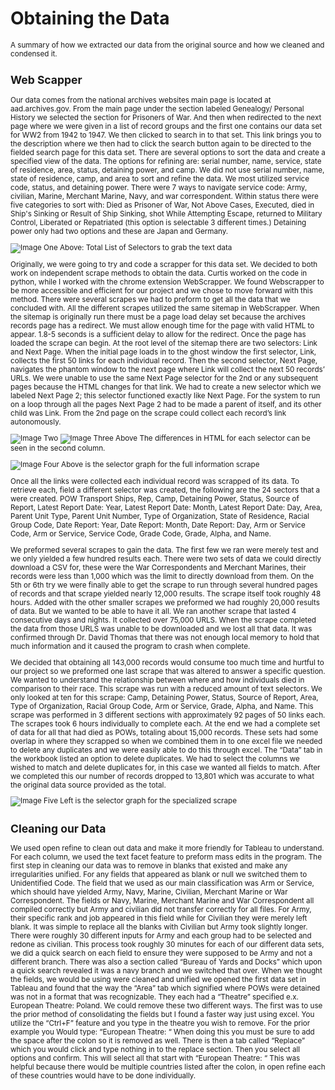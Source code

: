 # Obtaining the Data
<small> A summary of how we extracted our data from the original source and how we cleaned and condensed it.


## Web Scapper

Our data comes from the national archives websites main page is located at aad.archives.gov. From the main page under the section labeled Genealogy/ Personal History we selected the section for Prisoners of War. And then when redirected to the next page where we were given in a list of record groups and the first one contains our data set for WW2 from 1942 to 1947. We then clicked to search in to that set. This link brings you to the description where we then had to click the search button again to be directed to the fielded search page for this data set. There are several options to sort the data and create a specified view of the data. The options for refining are: serial number, name, service, state of residence, area, status, detaining power, and camp. We did not use serial number, name, state of residence, camp, and area to sort and refine the data. We most utilized service code, status, and detaining power. There were 7 ways to navigate service code: Army, civilian, Marine, Merchant Marine, Navy, and war correspondent. Within status there were five categories to sort with: Died as Prisoner of War, Not Above Cases, Executed, died in Ship's Sinking or Result of Ship Sinking, shot While Attempting Escape, returned to Military Control, Liberated or Repatriated (this option is selectable 3 different times.) Detaining power only had two options and these are Japan and Germany.

![Image One](http://i.imgur.com/rBajquo.png)
Above: Total List of Selectors to grab the text data

Originally, we were going to try and code a scrapper for this data set. We decided to both work on independent scrape methods to obtain the data. Curtis worked on the code in python, while I worked with the chrome extension WebScrapper. We found Webscrapper to be more accessible and efficient for our project and we chose to move forward with this method. There were several scrapes we had to preform to get all the data that we concluded with. All the different scrapes utilized the same sitemap in WebScrapper. When the sitemap is originally run there must be a page load delay set because the archives records page has a redirect. We must allow enough time for the page with valid HTML to appear. 1.8-5 seconds is a sufficient delay to allow for the redirect. Once the page has loaded the scrape can begin. At the root level of the sitemap there are two selectors: Link and Next Page. When the initial page loads in to the ghost window the first selector, Link, collects the first 50 links for each individual record. Then the second selector, Next Page, navigates the phantom window to the next page where Link will collect the next 50 records’ URLs. We were unable to use the same Next Page selector for the 2nd or any subsequent pages because the HTML changes for that link. We had to create a new selector which we labeled Next Page 2; this selector functioned exactly like Next Page. For the system to run on a loop through all the pages Next Page 2 had to be made a parent of itself, and its other child was Link. From the 2nd page on the scrape could collect each record’s link autonomously.

![Image Two](http://i.imgur.com/dfC6znj.png)
![Image Three](http://i.imgur.com/WXszIkM.png)
Above The differences in HTML for each selector can be seen in the second column.

![Image Four](http://i.imgur.com/v8TANpo.png)
Above is the selector graph for the full information scrape

Once all the links were collected each individual record was scrapped of its data. To retrieve each, field a different selector was created, the following are the 24 sectors that a were created. POW Transport Ships, Rep, Camp, Detaining Power, Status, Source of Report, Latest Report Date: Year, Latest Report Date: Month, Latest Report Date: Day, Area, Parent Unit Type, Parent Unit Number, Type of Organization, State of Residence, Racial Group Code, Date Report: Year, Date Report: Month, Date Report: Day, Arm or Service Code, Arm or Service, Service Code, Grade Code, Grade, Alpha, and Name.

We preformed several scrapes to gain the data. The first few we ran were merely test and we only yielded a few hundred results each. There were two sets of data we could directly download a CSV for, these were the War Correspondents and Merchant Marines, their records were less than 1,000 which was the limit to directly download from them. On the 5th or 6th try we were finally able to get the scrape to run through several hundred pages of records and that scrape yielded nearly 12,000 results. The scrape itself took roughly 48 hours. Added with the other smaller scrapes we preformed we had roughly 20,000 results of data. But we wanted to be able to have it all.  We ran another scrape that lasted 4 consecutive days and nights. It collected over 75,000 URLS. When the scrape completed the data from those URLS was unable to be downloaded and we lost all that data. It was confirmed through Dr. David Thomas that there was not enough local memory to hold that much information and it caused the program to crash when complete.

We decided that obtaining all 143,000 records would consume too much time and hurtful to our project so we preformed one last scrape that was altered to answer a specific question. We wanted to understand the relationship between where and how individuals died in comparison to their race. This scrape was run with a reduced amount of text selectors. We only looked at ten for this scrape: Camp, Detaining Power, Status, Source of Report, Area, Type of Organization, Racial Group Code, Arm or Service, Grade, Alpha, and Name. This scrape was performed in 3 different sections with approximately 92 pages of 50 links each. The scrapes took 6 hours individually to complete each. At the end we had a complete set of data for all that had died as POWs, totaling about 15,000 records. These sets had some overlap in where they scrapped so when we combined them in to one excel file we needed to delete any duplicates and we were easily able to do this through excel. The “Data” tab in the workbook listed an option to delete duplicates. We had to select the columns we wished to match and delete duplicates for, in this case we wanted all fields to match. After we completed this our number of records dropped to 13,801 which was accurate to what the original data source provided as the total.

![Image Five](http://i.imgur.com/gAhhnMf.png)
Left is the selector graph for the specialized scrape


## Cleaning our Data

We used open refine to clean out data and make it more friendly for Tableau to understand. For each column, we used the text facet feature to preform mass edits in the program. The first step in cleaning our data was to remove in blanks that existed and make any irregularities unified. For any fields that appeared as blank or null we switched them to Unidentified Code. The field that we used as our main classification was Arm or Service, which should have yielded Army, Navy, Marine, Civilian, Merchant Marine or War Correspondent. The fields or Navy, Marine, Merchant Marine and War Correspondent all compiled correctly but Army and civilian did not transfer correctly for all files. For Army, their specific rank and job appeared in this field while for Civilian they were merely left blank. It was simple to replace all the blanks with Civilian but Army took slightly longer. There were roughly 30 different inputs for Army and each group had to be selected and redone as civilian. This process took roughly 30 minutes for each of our different data sets, we did a quick search on each field to ensure they were supposed to be Army and not a different branch. There was also a section called “Bureau of Yards and Docks” which upon a quick search revealed it was a navy branch and we switched that over. When we thought the fields, we would be using were cleaned and unified we opened the first data set in Tableau and found that the way the “Area” tab which signified where POWs were detained was not in a format that was recognizable. They each had a “Theatre” specified e.x. European Theatre: Poland. We could remove these two different ways. The first was to use the prior method of consolidating the fields but I found a faster way just using excel. You utilize the “Ctrl+F” feature and you type in the theatre you wish to remove. For the prior example you Would type: “European Theatre: “ When doing this you must be sure to add the space after the colon so it is removed as well. There is then a tab called “Replace” which you would click and type nothing in to the replace section. Then you select all options and confirm. This will select all that start with “European Theatre: “ This was helpful because there would be multiple countries listed after the colon, in open refine each of these countries would have to be done individually.
